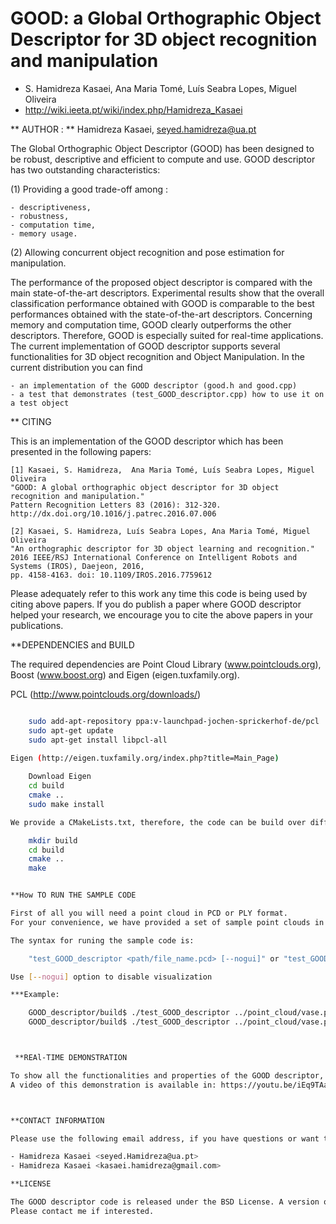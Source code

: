 # GOOD: a Global Orthographic Object Descriptor for 3D object recognition and manipulation
* S. Hamidreza Kasaei, Ana Maria Tomé, Luís Seabra Lopes, Miguel Oliveira
* http://wiki.ieeta.pt/wiki/index.php/Hamidreza_Kasaei

** AUTHOR : ** Hamidreza Kasaei, <seyed.hamidreza@ua.pt>

The Global Orthographic Object Descriptor (GOOD) has been designed to be robust, descriptive and efficient to compute and use. GOOD descriptor has two outstanding characteristics: 

(1) Providing a good trade-off among :

	- descriptiveness,
	- robustness,
	- computation time,
	- memory usage.

(2) Allowing concurrent object recognition and pose estimation for manipulation.

The performance of the proposed object descriptor is compared with the main state-of-the-art descriptors. Experimental results show that the overall classification performance obtained with GOOD is comparable to the best performances obtained with the state-of-the-art descriptors. Concerning memory and computation time, GOOD clearly outperforms the other descriptors. Therefore, GOOD is especially suited for real-time applications.
The current implementation of GOOD descriptor supports several functionalities for 3D object recognition and Object Manipulation.
In the current distribution you can find 
  	
	- an implementation of the GOOD descriptor (good.h and good.cpp)
  	- a test that demonstrates (test_GOOD_descriptor.cpp) how to use it on a test object


** CITING

This is an implementation of the GOOD descriptor which has been presented in the following papers:

	[1] Kasaei, S. Hamidreza,  Ana Maria Tomé, Luís Seabra Lopes, Miguel Oliveira 
	"GOOD: A global orthographic object descriptor for 3D object recognition and manipulation." 
	Pattern Recognition Letters 83 (2016): 312-320.
	http://dx.doi.org/10.1016/j.patrec.2016.07.006

	[2] Kasaei, S. Hamidreza, Luís Seabra Lopes, Ana Maria Tomé, Miguel Oliveira 
	"An orthographic descriptor for 3D object learning and recognition." 
	2016 IEEE/RSJ International Conference on Intelligent Robots and Systems (IROS), Daejeon, 2016, 
	pp. 4158-4163. doi: 10.1109/IROS.2016.7759612

Please adequately refer to this work any time this code is being used by citing above papers.
If you do publish a paper where GOOD descriptor helped your research, we encourage you to cite the above papers in your publications.



**DEPENDENCIES and BUILD

The required dependencies are Point Cloud Library (www.pointclouds.org), Boost (www.boost.org) and Eigen (eigen.tuxfamily.org).

PCL (http://www.pointclouds.org/downloads/)
```bash

	sudo add-apt-repository ppa:v-launchpad-jochen-sprickerhof-de/pcl
	sudo apt-get update
	sudo apt-get install libpcl-all

Eigen (http://eigen.tuxfamily.org/index.php?title=Main_Page)
	
	Download Eigen
	cd build
	cmake ..
	sudo make install

We provide a CMakeLists.txt, therefore, the code can be build over different compilers and platforms by making use of CMake (www.cmake.org).

	mkdir build
	cd build
	cmake ..
	make


**How TO RUN THE SAMPLE CODE 

First of all you will need a point cloud in PCD or PLY format. 
For your convenience, we have provided a set of sample point clouds in both PLY and PCD format in a folder namely "point_cloud". 

The syntax for runing the sample code is: 

	"test_GOOD_descriptor <path/file_name.pcd> [--nogui]" or "test_GOOD_descriptor <path/file_name.ply> [--nogui]"

Use [--nogui] option to disable visualization

***Example:

	GOOD_descriptor/build$ ./test_GOOD_descriptor ../point_cloud/vase.pcd 
	GOOD_descriptor/build$ ./test_GOOD_descriptor ../point_cloud/vase.pcd --nogui



 **REAl-TIME DEMONSTRATION 

To show all the functionalities and properties of the GOOD descriptor, a real demonstration was performed. 
A video of this demonstration is available in: https://youtu.be/iEq9TAaY9u8



**CONTACT INFORMATION 

Please use the following email address, if you have questions or want to contribute to this project:

- Hamidreza Kasaei <seyed.Hamidreza@ua.pt> 
- Hamidreza Kasaei <kasaei.hamidreza@gmail.com> 

**LICENSE 

The GOOD descriptor code is released under the BSD License. A version of this code under a different licensing agreement, intended for commercial use, is also available. 
Please contact me if interested.
